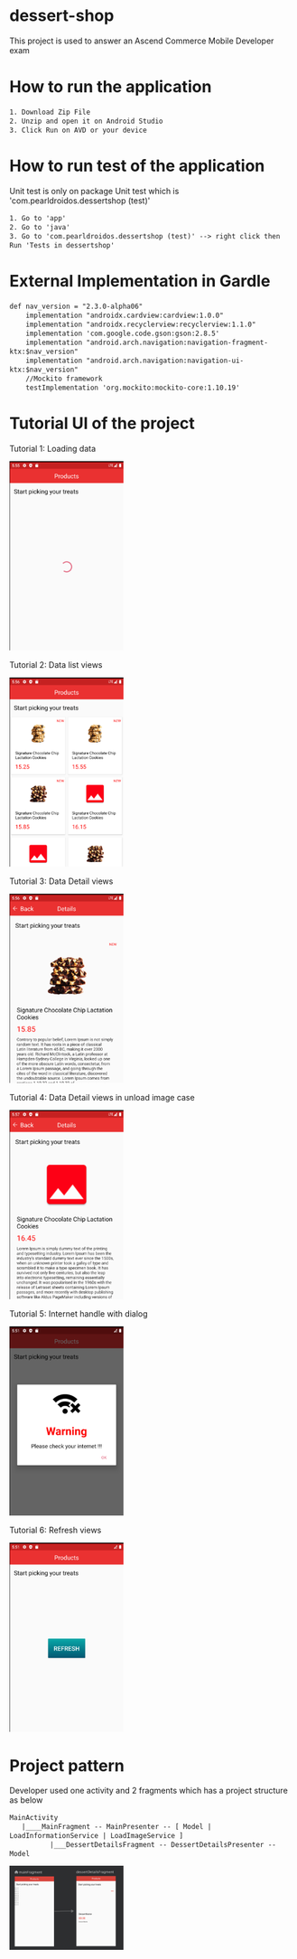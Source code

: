# dessert-shop
   This project is used to answer an Ascend Commerce Mobile Developer exam

# How to run the application
```
1. Download Zip File
2. Unzip and open it on Android Studio
3. Click Run on AVD or your device
```

# How to run test of the application

Unit test is only on package Unit test which is 'com.pearldroidos.dessertshop (test)'
```
1. Go to 'app'
2. Go to 'java'
3. Go to 'com.pearldroidos.dessertshop (test)' --> right click then Run 'Tests in dessertshop'
```

# External Implementation in Gardle
```
def nav_version = "2.3.0-alpha06"
    implementation "androidx.cardview:cardview:1.0.0"
    implementation "androidx.recyclerview:recyclerview:1.1.0"
    implementation 'com.google.code.gson:gson:2.8.5'
    implementation "android.arch.navigation:navigation-fragment-ktx:$nav_version"
    implementation "android.arch.navigation:navigation-ui-ktx:$nav_version"
    //Mockito framework
    testImplementation 'org.mockito:mockito-core:1.10.19'
```

# Tutorial UI of the project

Tutorial 1: Loading data

<img src="https://github.com/PearlDroidOs/dessert-shop/blob/master/app/sampledata/tu_1.png" width="40%" height="40%">

Tutorial 2: Data list views

<img src="https://github.com/PearlDroidOs/dessert-shop/blob/master/app/sampledata/tu_2.png" width="40%" height="40%">

Tutorial 3: Data Detail views

<img src="https://github.com/PearlDroidOs/dessert-shop/blob/master/app/sampledata/tu_3.png" width="40%" height="40%">

Tutorial 4: Data Detail views in unload image case

<img src="https://github.com/PearlDroidOs/dessert-shop/blob/master/app/sampledata/tu_4.png" width="40%" height="40%">

Tutorial 5: Internet handle with dialog

<img src="https://github.com/PearlDroidOs/dessert-shop/blob/master/app/sampledata/tu_5.png" width="40%" height="40%">

Tutorial 6: Refresh views

<img src="https://github.com/PearlDroidOs/dessert-shop/blob/master/app/sampledata/tu_6.png" width="40%" height="40%">

# Project pattern
  
  Developer used one activity and 2 fragments which has a project structure as below
  
  ```
  MainActivity
     |____MainFragment -- MainPresenter -- [ Model | LoadInformationService | LoadImageService ]
            |___DessertDetailsFragment -- DessertDetailsPresenter -- Model
  ```

<img src="https://github.com/PearlDroidOs/dessert-shop/blob/master/app/sampledata/tu_7.png" width="40%" height="40%">
